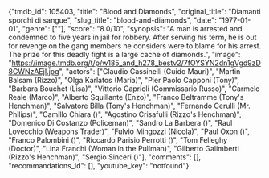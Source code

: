 {"tmdb_id": 105403, "title": "Blood and Diamonds", "original_title": "Diamanti sporchi di sangue", "slug_title": "blood-and-diamonds", "date": "1977-01-01", "genre": [""], "score": "8.0/10", "synopsis": "A man is arrested and condemned to five years in jail for robbery. After serving his term, he is out for revenge on the gang members he considers were to blame for his arrest. The prize for this deadly fight is a large cache of diamonds.", "image": "https://image.tmdb.org/t/p/w185_and_h278_bestv2/7fOYSYN2dn1gVgd9zD8CWNzAEjI.jpg", "actors": ["Claudio Cassinelli (Guido Mauri)", "Martin Balsam (Rizzo)", "Olga Karlatos (Maria)", "Pier Paolo Capponi (Tony)", "Barbara Bouchet (Lisa)", "Vittorio Caprioli (Commissario Russo)", "Carmelo Reale (Marco)", "Alberto Squillante (Enzo)", "Franco Beltramme (Tony's Henchman)", "Salvatore Billa (Tony's Henchman)", "Fernando Cerulli (Mr. Philips)", "Camillo Chiara ()", "Agostino Crisafulli (Rizzo's Henchman)", "Domenico Di Costanzo (Policeman)", "Sandro La Barbera ()", "Raul Lovecchio (Weapons Trader)", "Fulvio Mingozzi (Nicola)", "Paul Oxon ()", "Franco Palombini ()", "Riccardo Parisio Perrotti ()", "Tom Felleghy (Doctor)", "Lina Franchi (Woman in the Pullman)", "Gilberto Galimberti (Rizzo's Henchman)", "Sergio Sinceri ()"], "comments": [], "recommandations_id": [], "youtube_key": "notfound"}